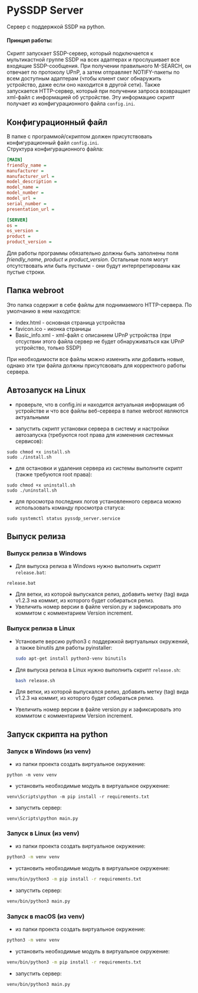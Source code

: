 # PySSDP Server

Сервер c поддержкой SSDP на python.

#### Принцип работы:

Скрипт запускает SSDP-сервер, который подключается к мультикастной группе SSDP на всех адаптерах и прослушивает все входящие SSDP-сообщения. При получении правильного M-SEARCH, он отвечает по протоколу UPnP, а затем отправляет NOTIFY-пакеты по всем доступным адаптерам (чтобы клиент смог обнаружить устройство, даже если оно находится в другой сети).
Также запускается HTTP-сервер, который при получении запроса возвращает xml-файл с информацией об устройстве. Эту информацию скрипт получает из конфигурационного файла `config.ini`. 

## Конфигурационный файл

В папке с программой/скриптом должен присутствовать конфигурационный файл `config.ini`. \
Структура конфигурационного файла:

```ini
[MAIN]
friendly_name =
manufacturer =
manufacturer_url =
model_description =
model_name =
model_number =
model_url =
serial_number =
presentation_url =

[SERVER]
os =
os_version =
product =
product_version =
```

Для работы программы обязательно должны быть заполнены поля *friendly_name*, *product* и *product_version*. Остальные поля могут отсутствовать или быть пустыми - они будут интерпретированы как пустые строки.

## Папка webroot

Это папка содержит в себе файлы для поднимаемого HTTP-сервера. По умолчанию в нем находятся:

* index.html - основная страница устройства 
* favicon.ico - иконка страницы
* Basic_info.xml - xml-файл с описанием UPnP устройства (при отсуствии этого файла сервер не будет обнаруживаться как UPnP устройство, только SSDP)

При необходимости все файлы можно изменить или добавить новые, однако эти три файла должны присутсвовать для корректного работы сервера. 

## Автозапуск на Linux

* проверьте, что в config.ini и находится актуальная информация об устройстве и что все файлы веб-сервера в папке webroot являются актуальными

* запустить скрипт установки сервера в систему и настройки автозапуска (требуются root права для изменения системных сервисов):

```
sudo chmod +x install.sh
sudo ./install.sh
```

* для остановки и удаления сервера из системы выполните скрипт (также требуются root права):

```
sudo chmod +x uninstall.sh
sudo ./uninstall.sh
```

* для просмотра последних логов установленного сервиса можно использовать команду просмотра статуса:

```
sudo systemctl status pyssdp_server.service
```

## Выпуск релиза

### Выпуск релиза в Windows

* Для выпуска релиза в Windows нужно выполнить скрипт `release.bat`:

```
release.bat
```

* Для ветки, из которой выпускался релиз, добавить метку (tag) вида v1.2.3 на коммит, из которого будет собираться релиз.
* Увеличить номер версии в файле version.py и зафиксировать это коммитом с комментарием Version increment.

### Выпуск релиза в Linux

* Установите версию python3 с поддержкой виртуальных окружений, a также binutils для работы pyinstaller:
  
  ```bash
  sudo apt-get install python3-venv binutils
  ```
* Для выпуска релиза в Linux нужно выполнить скрипт `release.sh`:
  
  ```bash
  bash release.sh
  ```
* Для ветки, из которой выпускался релиз, добавить метку (tag) вида v1.2.3 на коммит, из которого будет собираться релиз.
* Увеличить номер версии в файле version.py и зафиксировать это коммитом с комментарием Version increment.

## Запуск скрипта на python

### Запуск в Windows (из venv)

* из папки проекта создать виртуальное окружение:

```
python -m venv venv
```

* установить необходимые модуль в виртуальное окружение:

```
venv\Scripts\python -m pip install -r requirements.txt
```

* запустить сервер:

```
venv\Scripts\python main.py
```

### Запуск в Linux (из venv)

* из папки проекта создать виртуальное окружение:

```bash
python3 -m venv venv
```

* установить необходимые модуль в виртуальное окружение:

```bash
venv/bin/python3 -m pip install -r requirements.txt
```

* запустить сервер:

```bash
venv/bin/python3 main.py
```

### Запуск в macOS (из venv)

* из папки проекта создать виртуальное окружение:

```bash
python3 -m venv venv
```

* установить необходимые модуль в виртуальное окружение:

```bash
venv/bin/python3 -m pip install -r requirements.txt
```

* запустить сервер:

```bash
venv/bin/python3 main.py
```